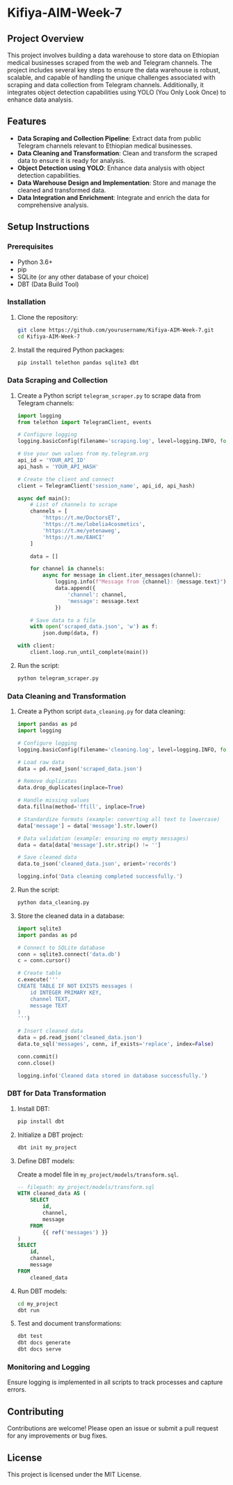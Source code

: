# Kifiya-AIM-Week-7

## Project Overview

This project involves building a data warehouse to store data on Ethiopian medical businesses scraped from the web and Telegram channels. The project includes several key steps to ensure the data warehouse is robust, scalable, and capable of handling the unique challenges associated with scraping and data collection from Telegram channels. Additionally, it integrates object detection capabilities using YOLO (You Only Look Once) to enhance data analysis.

## Features

- **Data Scraping and Collection Pipeline**: Extract data from public Telegram channels relevant to Ethiopian medical businesses.
- **Data Cleaning and Transformation**: Clean and transform the scraped data to ensure it is ready for analysis.
- **Object Detection using YOLO**: Enhance data analysis with object detection capabilities.
- **Data Warehouse Design and Implementation**: Store and manage the cleaned and transformed data.
- **Data Integration and Enrichment**: Integrate and enrich the data for comprehensive analysis.

## Setup Instructions

### Prerequisites

- Python 3.6+
- pip
- SQLite (or any other database of your choice)
- DBT (Data Build Tool)

### Installation

1. Clone the repository:

    ```bash
    git clone https://github.com/yourusername/Kifiya-AIM-Week-7.git
    cd Kifiya-AIM-Week-7
    ```

2. Install the required Python packages:

    ```bash
    pip install telethon pandas sqlite3 dbt
    ```

### Data Scraping and Collection

1. Create a Python script `telegram_scraper.py` to scrape data from Telegram channels:

    ```python
    import logging
    from telethon import TelegramClient, events

    # Configure logging
    logging.basicConfig(filename='scraping.log', level=logging.INFO, format='%(asctime)s - %(message)s')

    # Use your own values from my.telegram.org
    api_id = 'YOUR_API_ID'
    api_hash = 'YOUR_API_HASH'

    # Create the client and connect
    client = TelegramClient('session_name', api_id, api_hash)

    async def main():
        # List of channels to scrape
        channels = [
            'https://t.me/DoctorsET',
            'https://t.me/lobelia4cosmetics',
            'https://t.me/yetenaweg',
            'https://t.me/EAHCI'
        ]

        data = []

        for channel in channels:
            async for message in client.iter_messages(channel):
                logging.info(f"Message from {channel}: {message.text}")
                data.append({
                    'channel': channel,
                    'message': message.text
                })

        # Save data to a file
        with open('scraped_data.json', 'w') as f:
            json.dump(data, f)

    with client:
        client.loop.run_until_complete(main())
    ```

2. Run the script:

    ```bash
    python telegram_scraper.py
    ```

### Data Cleaning and Transformation

1. Create a Python script `data_cleaning.py` for data cleaning:

    ```python
    import pandas as pd
    import logging

    # Configure logging
    logging.basicConfig(filename='cleaning.log', level=logging.INFO, format='%(asctime)s - %(message)s')

    # Load raw data
    data = pd.read_json('scraped_data.json')

    # Remove duplicates
    data.drop_duplicates(inplace=True)

    # Handle missing values
    data.fillna(method='ffill', inplace=True)

    # Standardize formats (example: converting all text to lowercase)
    data['message'] = data['message'].str.lower()

    # Data validation (example: ensuring no empty messages)
    data = data[data['message'].str.strip() != '']

    # Save cleaned data
    data.to_json('cleaned_data.json', orient='records')

    logging.info('Data cleaning completed successfully.')
    ```

2. Run the script:

    ```bash
    python data_cleaning.py
    ```

3. Store the cleaned data in a database:

    ```python
    import sqlite3
    import pandas as pd

    # Connect to SQLite database
    conn = sqlite3.connect('data.db')
    c = conn.cursor()

    # Create table
    c.execute('''
    CREATE TABLE IF NOT EXISTS messages (
        id INTEGER PRIMARY KEY,
        channel TEXT,
        message TEXT
    )
    ''')

    # Insert cleaned data
    data = pd.read_json('cleaned_data.json')
    data.to_sql('messages', conn, if_exists='replace', index=False)

    conn.commit()
    conn.close()

    logging.info('Cleaned data stored in database successfully.')
    ```

### DBT for Data Transformation

1. Install DBT:

    ```bash
    pip install dbt
    ```

2. Initialize a DBT project:

    ```bash
    dbt init my_project
    ```

3. Define DBT models:

    Create a model file in `my_project/models/transform.sql`.

    ```sql
    -- filepath: my_project/models/transform.sql
    WITH cleaned_data AS (
        SELECT
            id,
            channel,
            message
        FROM
            {{ ref('messages') }}
    )
    SELECT
        id,
        channel,
        message
    FROM
        cleaned_data
    ```

4. Run DBT models:

    ```bash
    cd my_project
    dbt run
    ```

5. Test and document transformations:

    ```bash
    dbt test
    dbt docs generate
    dbt docs serve
    ```

### Monitoring and Logging

Ensure logging is implemented in all scripts to track processes and capture errors.

## Contributing

Contributions are welcome! Please open an issue or submit a pull request for any improvements or bug fixes.

## License

This project is licensed under the MIT License.